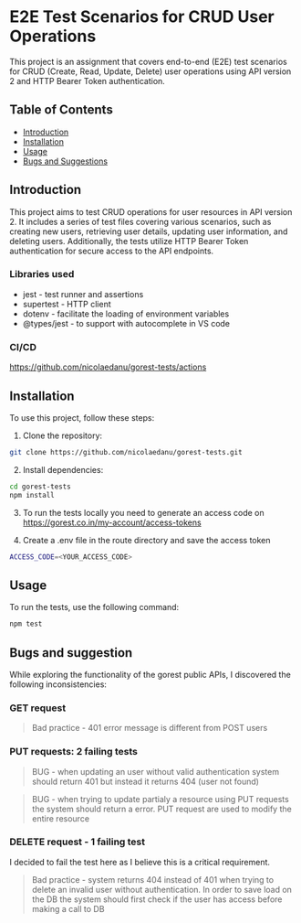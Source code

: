 # E2E Test Scenarios for CRUD User Operations

This project is an assignment that covers end-to-end (E2E) test scenarios for CRUD (Create, Read, Update, Delete) user operations using API version 2 and HTTP Bearer Token authentication.

## Table of Contents

- [Introduction](#introduction)
- [Installation](#installation)
- [Usage](#usage)
- [Bugs and Suggestions](#bugs-and-suggestions)

## Introduction

This project aims to test CRUD operations for user resources in API version 2. It includes a series of test files covering various scenarios, such as creating new users, retrieving user details, updating user information, and deleting users. Additionally, the tests utilize HTTP Bearer Token authentication for secure access to the API endpoints.
### Libraries used
- jest - test runner and assertions
- supertest - HTTP client
- dotenv - facilitate the loading of environment variables
- @types/jest - to support with autocomplete in VS code
### CI/CD
https://github.com/nicolaedanu/gorest-tests/actions

## Installation

To use this project, follow these steps:

1. Clone the repository:

```bash
git clone https://github.com/nicolaedanu/gorest-tests.git
```
2. Install dependencies:

```bash
cd gorest-tests
npm install
```
3. To run the tests locally you need to generate an access code on  https://gorest.co.in/my-account/access-tokens

4. Create a .env file in the route directory and save the access token
```bash
ACCESS_CODE=<YOUR_ACCESS_CODE>
```

## Usage
To run the tests, use the following command:
```bash
npm test
```

## Bugs and suggestion
While exploring the functionality of the gorest public APIs, I discovered the following inconsistencies:
### GET request
> Bad practice - 401 error message is different from POST users
### PUT requests: 2 failing tests
> BUG - when updating an user without valid authentication system should return 401 but instead it returns 404 (user not found)

> BUG - when trying to update partialy a resource using PUT requests the system should return a error. PUT request are used to modify the entire resource
### DELETE request - 1 failing test
I decided to fail the test here as I believe this is a critical requirement.
> Bad practice - system returns 404 instead of 401 when trying to delete an invalid user without authentication. In order to save load on the DB the system should first check if the user has access before making a call to DB

